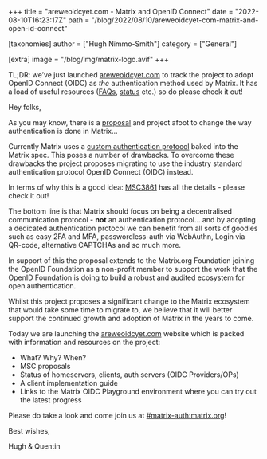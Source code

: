 +++
title = "areweoidcyet.com - Matrix and OpenID Connect"
date = "2022-08-10T16:23:17Z"
path = "/blog/2022/08/10/areweoidcyet-com-matrix-and-open-id-connect"

[taxonomies]
author = ["Hugh Nimmo-Smith"]
category = ["General"]

[extra]
image = "/blog/img/matrix-logo.avif"
+++

TL;DR: we’ve just launched [areweoidcyet.com](https://areweoidcyet.com) to track the project to adopt OpenID Connect (OIDC) as _the_ authentication method used by Matrix. It has a load of useful resources ([FAQs](https://areweoidcyet.com/#faqs), [status](https://areweoidcyet.com/#when) etc.) so do please check it out!

Hey folks,

As you may know, there is a [proposal](https://github.com/matrix-org/matrix-spec-proposals/pull/3861) and project afoot to change the way authentication is done in Matrix…

Currently Matrix uses a [custom authentication protocol](https://spec.matrix.org/v1.3/client-server-api/#client-authentication) baked into the Matrix spec. This poses a number of drawbacks. To overcome these drawbacks the project proposes migrating to use the industry standard authentication protocol OpenID Connect (OIDC) instead.

In terms of why this is a good idea: [MSC3861](https://github.com/matrix-org/matrix-spec-proposals/blob/hughns/delegated-oidc-architecture/proposals/3861-delegated-oidc-architecture.md) has all the details - please check it out! 

The bottom line is that Matrix should focus on being a decentralised communication protocol - **not** an authentication protocol… and by adopting a dedicated authentication protocol we can benefit from all sorts of goodies such as easy 2FA and MFA, passwordless-auth via WebAuthn, Login via QR-code, alternative CAPTCHAs and so much more.

In support of this the proposal extends to the Matrix.org Foundation joining the OpenID Foundation as a non-profit member to support the work that the OpenID Foundation is doing to build a robust and audited ecosystem for open authentication.

Whilst this project proposes a significant change to the Matrix ecosystem that would take some time to migrate to, we believe that it will better support the continued growth and adoption of Matrix in the years to come.

Today we are launching the [areweoidcyet.com](https://areweoidcyet.com/) website which is packed with information and resources on the project:

 * What? Why? When?
 * MSC proposals
 * Status of homeservers, clients, auth servers (OIDC Providers/OPs)
 * A client implementation guide
 * Links to the Matrix OIDC Playground environment where you can try out the latest progress

Please do take a look and come join us at [#matrix-auth:matrix.org](https://matrix.to/#/#matrix-auth:matrix.org)!

Best wishes,

Hugh & Quentin
